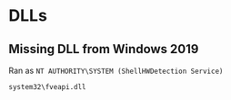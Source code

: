 # DLLs

## Missing DLL from Windows 2019

Ran as `NT AUTHORITY\SYSTEM (ShellHWDetection Service)`

```
system32\fveapi.dll
```